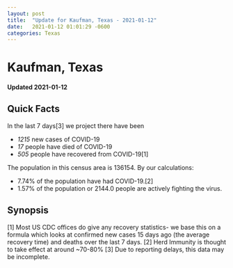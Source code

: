 ```yaml
---
layout: post
title:  "Update for Kaufman, Texas - 2021-01-12"
date:   2021-01-12 01:01:29 -0600
categories: Texas
---
```


# Kaufman, Texas
#### Updated 2021-01-12

## Quick Facts

In the last 7 days[3] we project there have been
- *1215* new cases of COVID-19
- *17* people have died of COVID-19
- *505* people have recovered from COVID-19[1]

The population in this census area is 136154. By our calculations:
- 7.74% of the population have had COVID-19.[2]
- 1.57% of the population or 2144.0 people are actively fighting the virus.

## Synopsis




[1] Most US CDC offices do give any recovery statistics- we base this on a formula which looks at confirmed new cases
15 days ago (the average recovery time) and deaths over the last 7 days.
[2] Herd Immunity is thought to take effect at around ~70-80%
[3] Due to reporting delays, this data may be incomplete. 
    